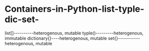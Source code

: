 # Containers-in-Python-list-typle-dic-set-
list[]----------heterogenous, mutable
typle()---------heterogenous, immutable
dictionary{}----heterogenous, mutable
set{}-----------heterogenous, mutable
